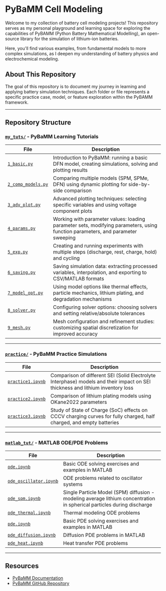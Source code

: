 # PyBaMM Cell Modeling

Welcome to my collection of battery cell modeling projects! This repository serves as my personal playground and learning space for exploring the capabilities of PyBAMM (Python Battery Mathematical Modelling), an open-source library for the simulation of lithium-ion batteries.

Here, you'll find various examples, from fundamental models to more complex simulations, as I deepen my understanding of battery physics and electrochemical modeling.

## About This Repository
The goal of this repository is to document my journey in learning and applying battery simulation techniques. Each folder or file represents a specific practice case, model, or feature exploration within the PyBAMM framework.

---

## Repository Structure


### [`my_tuts/`](my_tuts/) - PyBaMM Learning Tutorials

| File | Description |
|------|-------------|
| [`1_basic.py`](my_tuts/1_basic.py) | Introduction to PyBaMM: running a basic DFN model, creating simulations, solving and plotting results |
| [`2_comp_models.py`](my_tuts/2_comp_models.py) | Comparing multiple models (SPM, SPMe, DFN) using dynamic plotting for side-by-side comparison |
| [`3_adv_plot.py`](my_tuts/3_adv_plot.py) | Advanced plotting techniques: selecting specific variables and using voltage component plots |
| [`4_params.py`](my_tuts/4_params.py) | Working with parameter values: loading parameter sets, modifying parameters, using function parameters, and parameter sweeping |
| [`5_exp.py`](my_tuts/5_exp.py) | Creating and running experiments with multiple steps (discharge, rest, charge, hold) and cycling |
| [`6_saving.py`](my_tuts/6_saving.py) | Saving simulation data: extracting processed variables, interpolation, and exporting to CSV/MATLAB formats |
| [`7_model_opt.py`](my_tuts/7_model_opt.py) | Using model options like thermal effects, particle mechanics, lithium plating, and degradation mechanisms |
| [`8_solver.py`](my_tuts/8_solver.py) | Configuring solver options: choosing solvers and setting relative/absolute tolerances |
| [`9_mesh.py`](my_tuts/9_mesh.py) | Mesh configuration and refinement studies: customizing spatial discretization for improved accuracy |

---

### [`practice/`](practice/) - PyBaMM Practice Simulations

| File | Description |
|------|-------------|
| [`practice1.ipynb`](practice/practice1.ipynb) | Comparison of different SEI (Solid Electrolyte Interphase) models and their impact on SEI thickness and lithium inventory loss |
| [`practice2.ipynb`](practice/practice2.ipynb) | Comparison of lithium plating models using OKane2022 parameters |
| [`practice3.ipynb`](practice/practice3.ipynb) | Study of State of Charge (SoC) effects on CCCV charging curves for fully charged, half charged, and empty batteries |

---

### [`matlab_tut/`](matlab_tut/) - MATLAB ODE/PDE Problems

| File | Description |
|------|-------------|
| [`ode.ipynb`](matlab_tut/ode.ipynb) | Basic ODE solving exercises and examples in MATLAB |
| [`ode_oscillator.ipynb`](matlab_tut/ode_oscillator.ipynb) | ODE problems related to oscillator systems |
| [`ode_spm.ipynb`](matlab_tut/ode_spm.ipynb) | Single Particle Model (SPM) diffusion - modeling average lithium concentration in spherical particles during discharge |
| [`ode_thermal.ipynb`](matlab_tut/ode_thermal.ipynb) | Thermal modeling ODE problems |
| [`pde.ipynb`](matlab_tut/pde.ipynb) | Basic PDE solving exercises and examples in MATLAB |
| [`pde_diffusion.ipynb`](matlab_tut/pde_diffusion.ipynb) | Diffusion PDE problems in MATLAB |
| [`pde_heat.ipynb`](matlab_tut/pde_heat.ipynb) | Heat transfer PDE problems |

---


## Resources

- [PyBaMM Documentation](https://docs.pybamm.org/)
- [PyBaMM GitHub Repository](https://github.com/pybamm-team/PyBaMM)